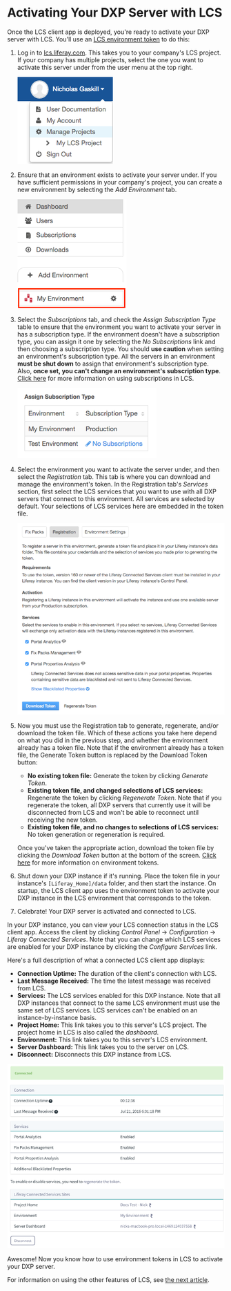 # Activating Your DXP Server with LCS [](id=registering-your-dxp-server-with-lcs)

Once the LCS client app is deployed, you're ready to activate your DXP server 
with LCS. You'll use an 
[LCS environment token](/discover/deployment/-/knowledge_base/7-0/using-lcs#using-environment-tokens) 
to do this: 

1. Log in to 
   [lcs.liferay.com](https://lcs.liferay.com). This takes you to your company's 
   LCS project. If your company has multiple projects, select the one you want 
   to activate this server under from the user menu at the top right.

    ![Figure 1: Your company's LCS projects are shown under *Manage Projects* in your user menu.](../../../../images-dxp/lcs-user-menu-manage-projects.png)

2. Ensure that an environment exists to activate your server under. If you have 
   sufficient permissions in your company's project, you can create a new 
   environment by selecting the *Add Environment* tab. 

    ![Figure 2: You must activate your DXP server in an LCS environment. The red box in this screenshot highlights an environment.](../../../../images-dxp/lcs-registration-select-environment.png)

3. Select the *Subscriptions* tab, and check the *Assign Subscription Type* 
   table to ensure that the environment you want to activate your server in has 
   a subscription type. If the environment doesn't have a subscription type, you 
   can assign it one by selecting the *No Subscriptions* link and then choosing 
   a subscription type. You should **use caution** when setting an environment's 
   subscription type. All the servers in an environment **must be shut down** to 
   assign that environment's subscription type. Also, **once set, you can't 
   change an environment's subscription type**. 
   [Click here](/discover/deployment/-/knowledge_base/7-0/using-lcs#managing-liferay-dxp-subscriptions) 
   for more information on using subscriptions in LCS. 

    ![Figure 3: The Environment Subscriptions table shows the subscription types assigned to your environments, and lets you make such assignments.](../../../../images-dxp/lcs-environment-subscriptions.png)

4. Select the environment you want to activate the server under, and then select 
   the *Registration* tab. This tab is where you can download and manage the 
   environment's token. In the Registration tab's *Services* section, first 
   select the LCS services that you want to use with all DXP servers that 
   connect to this environment. All services are selected by default. Your 
   selections of LCS services here are embedded in the token file. 

    ![Figure 4: An environment's Registration tab lets you manage the token file used to connect DXP instances to the environment.](../../../../images-dxp/lcs-registration.png) 

5. Now you must use the Registration tab to generate, regenerate, and/or 
   download the token file. Which of these actions you take here depend on what 
   you did in the previous step, and whether the environment already has a token 
   file. Note that if the environment already has a token file, the Generate 
   Token button is replaced by the Download Token button: 

    - **No existing token file:** Generate the token by clicking *Generate 
      Token*. 
    - **Existing token file, and changed selections of LCS services:** 
      Regenerate the token by clicking *Regenerate Token*. Note that if you 
      regenerate the token, all DXP servers that currently use it will be 
      disconnected from LCS and won't be able to reconnect until receiving the 
      new token. 
    - **Existing token file, and no changes to selections of LCS services:** No 
      token generation or regeneration is required.

    Once you've taken the appropriate action, download the token file by 
    clicking the *Download Token* button at the bottom of the screen. 
    [Click here](/discover/deployment/-/knowledge_base/7-0/using-lcs#using-environment-tokens) 
    for more information on environment tokens.

6. Shut down your DXP instance if it's running. Place the token file in your 
   instance's `[Liferay_Home]/data` folder, and then start the instance. On 
   startup, the LCS client app uses the environment token to activate your DXP 
   instance in the LCS environment that corresponds to the token. 

7. Celebrate! Your DXP server is activated and connected to LCS. 

In your DXP instance, you can view your LCS connection status in the LCS client 
app. Access the client by clicking *Control Panel* &rarr; *Configuration* &rarr; 
*Liferay Connected Services*. Note that you can change which LCS services are 
enabled for your DXP instance by clicking the *Configure Services* link. 

Here's a full description of what a connected LCS client app displays: 

- **Connection Uptime:** The duration of the client's connection with LCS.
- **Last Message Received:** The time the latest message was received from LCS.
- **Services:** The LCS services enabled for this DXP instance. Note that all 
  DXP instances that connect to the same LCS environment must use the same set 
  of LCS services. LCS services can't be enabled on an instance-by-instance 
  basis. 
- **Project Home:** This link takes you to this server's LCS project. 
  The project home in LCS is also called the *dashboard*. 
- **Environment:** This link takes you to this server's LCS environment.
- **Server Dashboard:** This link takes you to the server on LCS.
- **Disconnect:** Disconnects this DXP instance from LCS. 

![Figure 5: The server is connected to LCS.](../../../../images-dxp/lcs-server-connected.png)

Awesome! Now you know how to use environment tokens in LCS to activate your DXP 
server. 

For information on using the other features of LCS, see 
[the next article](/discover/deployment/-/knowledge_base/7-0/using-lcs). 
